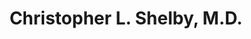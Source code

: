 ---
title: "Christopher L. Shelby, M.D."
url: /shreveport/christopher-l-shelby-m-d/
shop: medical supply
---